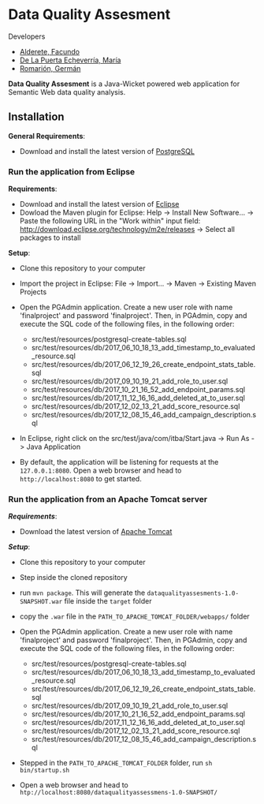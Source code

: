 # Data Quality Assesment

Developers

- [Alderete, Facundo](https://github.com/facualderete)
- [De La Puerta Echeverría, María](https://github.com/mariadelapuerta)
- [Romarión, Germán](https://github.com/gromarion)

**Data Quality Assesment** is a Java-Wicket powered web application for Semantic Web data quality analysis.

## Installation
**General Requirements**:

- Download and install the latest version of [PostgreSQL](https://www.postgresql.org/download/)

### Run the application from Eclipse
**Requirements**:

- Download and install the latest version of [Eclipse](https://eclipse.org/downloads/)
- Dowload the Maven plugin for Eclipse: Help -> Install New Software... -> Paste the following URL in the "Work within" input field: http://download.eclipse.org/technology/m2e/releases -> Select all packages to install

**Setup**:

- Clone this repository to your computer
- Import the project in Eclipse: File -> Import... -> Maven -> Existing Maven Projects
- Open the PGAdmin application. Create a new user role with name 'finalproject' and password 'finalproject'. Then, in PGAdmin, copy and execute the SQL code of the following files, in the following order:
  - src/test/resources/postgresql-create-tables.sql
  - src/test/resources/db/2017_06_10_18_13_add_timestamp_to_evaluated_resource.sql
  - src/test/resources/db/2017_06_12_19_26_create_endpoint_stats_table.sql
  - src/test/resources/db/2017_09_10_19_21_add_role_to_user.sql
  - src/test/resources/db/2017_10_21_16_52_add_endpoint_params.sql
  - src/test/resources/db/2017_11_12_16_16_add_deleted_at_to_user.sql
  - src/test/resources/db/2017_12_02_13_21_add_score_resource.sql
  - src/test/resources/db/2017_12_08_15_46_add_campaign_description.sql


- In Eclipse, right click on the src/test/java/com/itba/Start.java -> Run As -> Java Application
- By default, the application will be listening for requests at the `127.0.0.1:8080`. Open a web browser and head to `http://localhost:8080` to get started.

### Run the application from an Apache Tomcat server
***Requirements***:

- Download the latest version of [Apache Tomcat](http://tomcat.apache.org/whichversion.html)

***Setup***:

- Clone this repository to your computer
- Step inside the cloned repository
- run `mvn package`. This will generate the `dataqualityassesments-1.0-SNAPSHOT.war` file inside the `target` folder
- copy the `.war` file in the `PATH_TO_APACHE_TOMCAT_FOLDER/webapps/` folder
- Open the PGAdmin application. Create a new user role with name 'finalproject' and password 'finalproject'. Then, in PGAdmin, copy and  execute the SQL code of the following files, in the following order:
  - src/test/resources/postgresql-create-tables.sql
  - src/test/resources/db/2017_06_10_18_13_add_timestamp_to_evaluated_resource.sql
  - src/test/resources/db/2017_06_12_19_26_create_endpoint_stats_table.sql
  - src/test/resources/db/2017_09_10_19_21_add_role_to_user.sql
  - src/test/resources/db/2017_10_21_16_52_add_endpoint_params.sql
  - src/test/resources/db/2017_11_12_16_16_add_deleted_at_to_user.sql
  - src/test/resources/db/2017_12_02_13_21_add_score_resource.sql
  - src/test/resources/db/2017_12_08_15_46_add_campaign_description.sql


- Stepped in the `PATH_TO_APACHE_TOMCAT_FOLDER` folder, run `sh bin/startup.sh`
- Open a web browser and head to `htp://localhost:8080/dataqualityassessmens-1.0-SNAPSHOT/`
